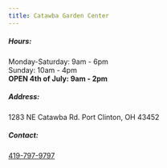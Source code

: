 ```yaml
---
title: Catawba Garden Center
---
```

##### Hours:

Monday-Saturday: 9am - 6pm\
Sunday: 10am - 4pm\
**OPEN 4th of July: 9am - 2pm**

##### Address:

1283 NE Catawba Rd. Port Clinton, OH 43452

##### Contact:

[419-797-9797](tel:419-797-9797)